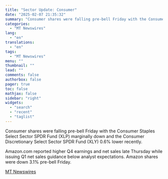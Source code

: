 ```yaml
---
title: "Sector Update: Consumer"
date: "2025-02-07 21:35:32"
summary: "Consumer shares were falling pre-bell Friday with the Consumer Staples Select Sector SPDR Fund (XLP) marginally down and the Consumer Discretionary Select Sector SPDR Fund (XLY) 0.6% lower recently. Amazon.com reported higher Q4 earnings and net sales late Thursday while issuing Q1 net sales guidance below analyst expectations. Amazon shares..."
categories:
  - "MT Newswires"
lang:
  - "en"
translations:
  - "en"
tags:
  - "MT Newswires"
menu: ""
thumbnail: ""
lead: ""
comments: false
authorbox: false
pager: true
toc: false
mathjax: false
sidebar: "right"
widgets:
  - "search"
  - "recent"
  - "taglist"
---
```


Consumer shares were falling pre-bell Friday with the Consumer Staples Select Sector SPDR Fund (XLP) marginally down and the Consumer Discretionary Select Sector SPDR Fund (XLY) 0.6% lower recently.

Amazon.com reported higher Q4 earnings and net sales late Thursday while issuing Q1 net sales guidance below analyst expectations. Amazon shares were down 3.1% pre-bell Friday.

[MT Newswires](https://www.tradingview.com/news/mtnewswires.com:20250207:A3312492:0-sector-update-consumer/)
